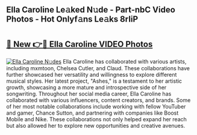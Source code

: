 ## Ella Caroline Le𝚊ked N𝚞de - Part-nbC Video Photos - Hot Onlyf𝚊ns Le𝚊ks 8rIiP

# <h2><a href="http://ac24875.deff.icu/?id=Ella+Caroline">🔗 New 👉🔴 Ella Caroline VIDEO Photos</a></h2>

[![Ella Caroline N𝚞des](https://i.imgur.com/rIISA9y.gif)](http://ac24875.deff.icu/?id=Ella+Caroline)
Ella Caroline has collaborated with various artists, including mxmtoon, Chelsea Cutler, and Claud. These collaborations have further showcased her versatility and willingness to explore different musical styles. Her latest project, "Ashes," is a testament to her artistic growth, showcasing a more mature and introspective side of her songwriting. Throughout her social media career, Ella Caroline has collaborated with various influencers, content creators, and brands. Some of her most notable collaborations include working with fellow YouTuber and gamer, Chance Sutton, and partnering with companies like Boost Mobile and Nike. These collaborations not only helped expand her reach but also allowed her to explore new opportunities and creative avenues.

